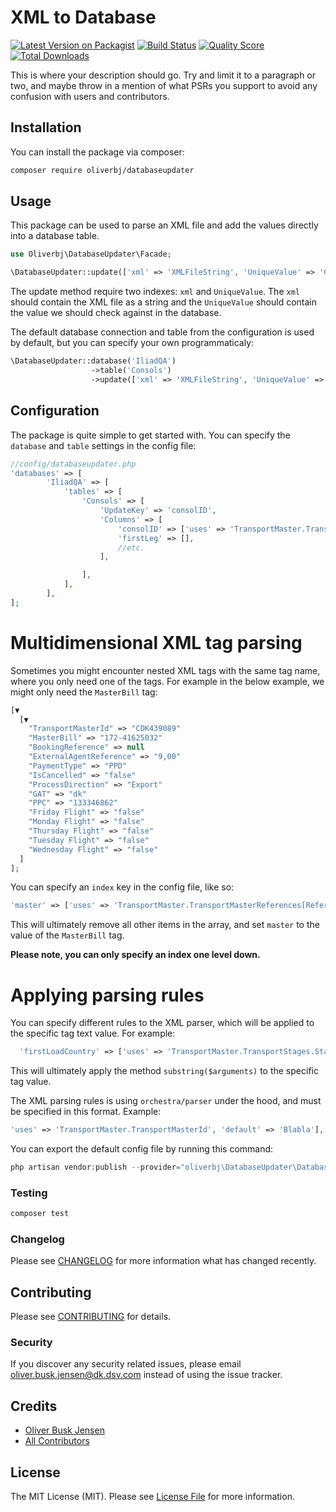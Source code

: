 # XML to Database

[![Latest Version on Packagist](https://img.shields.io/packagist/v/oliverbj/databaseupdater.svg?style=flat-square)](https://packagist.org/packages/oliverbj/databaseupdater)
[![Build Status](https://img.shields.io/travis/oliverbj/databaseupdater/master.svg?style=flat-square)](https://travis-ci.org/oliverbj/databaseupdater)
[![Quality Score](https://img.shields.io/scrutinizer/g/oliverbj/databaseupdater.svg?style=flat-square)](https://scrutinizer-ci.com/g/oliverbj/databaseupdater)
[![Total Downloads](https://img.shields.io/packagist/dt/oliverbj/databaseupdater.svg?style=flat-square)](https://packagist.org/packages/oliverbj/databaseupdater)

This is where your description should go. Try and limit it to a paragraph or two, and maybe throw in a mention of what PSRs you support to avoid any confusion with users and contributors.

## Installation

You can install the package via composer:

```bash
composer require oliverbj/databaseupdater
```

## Usage

This package can be used to parse an XML file and add the values directly into a database table.

``` php
use Oliverbj\DatabaseUpdater\Facade;

\DatabaseUpdater::update(['xml' => 'XMLFileString', 'UniqueValue' => 'CDK12345678']);
```
The update method require two indexes: `xml` and `UniqueValue`. The `xml` should contain the XML file as a string and the `UniqueValue` should contain the value we should check against in the database. 

The default database connection and table from the configuration is used by default, but you can specify your own programmaticaly:

```php
\DatabaseUpdater::database('IliadQA')
                  ->table('Consols')
                  ->update(['xml' => 'XMLFileString', 'UniqueValue' => 'CDK12345678']);
```

## Configuration

The package is quite simple to get started with. You can specify the `database` and `table` settings in the config file:

```php
//config/databaseupdater.php
'databases' => [
        'IliadQA' => [
            'tables' => [
                'Consols' => [
                    'UpdateKey' => 'consolID',
                    'Columns' => [
                        'consolID' => ['uses' => 'TransportMaster.TransportMasterId', 'default' => 'Blabla'],
                        'firstLeg' => [],
                        //etc.
                    ],

                ],
            ],
        ],
];
```

# Multidimensional XML tag parsing

Sometimes you might encounter nested XML tags with the same tag name, where you only need one of the tags. 
For example in the below example, we might only need the `MasterBill` tag:

```php
[▼
  [▼
    "TransportMasterId" => "CDK439089"
    "MasterBill" => "172-41625032"
    "BookingReference" => null
    "ExternalAgentReference" => "9,00"
    "PaymentType" => "PPD"
    "IsCancelled" => "false"
    "ProcessDirection" => "Export"
    "GAT" => "dk"
    "PPC" => "133346862"
    "Friday Flight" => "false"
    "Monday Flight" => "false"
    "Thursday Flight" => "false"
    "Tuesday Flight" => "false"
    "Wednesday Flight" => "false"
  ]
];
```

You can specify an `index` key in the config file, like so:

```php
'master' => ['uses' => 'TransportMaster.TransportMasterReferences[Reference(::Type=@)]', 'index' => 'MasterBill'],
```

This will ultimately remove all other items in the array, and set `master` to the value of the `MasterBill` tag.

**Please note, you can only specify an index one level down.**

# Applying parsing rules

You can specify different rules to the XML parser, which will be applied to the specific tag text value. For example:

```php
  'firstLoadCountry' => ['uses' => 'TransportMaster.TransportStages.Stage[Locations.Location(::Type=Code)]', 'Index' => 'Loading', 'default' => '', 'Rule' => 'substring', 'Arguments' => ['start' => 0, 'end' => 2]],
```

This will ultimately apply the method `substring($arguments)` to the specific tag value.

The XML parsing rules is using `orchestra/parser` under the hood, and must be specified in this format. Example:

```php
'uses' => 'TransportMaster.TransportMasterId', 'default' => 'Blabla'],
```

You can export the default config file by running this command:

```php
php artisan vendor:publish --provider="oliverbj\DatabaseUpdater\DatabaseUpdaterServiceProvider" --tag="config"
```



### Testing

``` bash
composer test
```

### Changelog

Please see [CHANGELOG](CHANGELOG.md) for more information what has changed recently.

## Contributing

Please see [CONTRIBUTING](CONTRIBUTING.md) for details.

### Security

If you discover any security related issues, please email oliver.busk.jensen@dk.dsv.com instead of using the issue tracker.

## Credits

- [Oliver Busk Jensen](https://github.com/oliverbj)
- [All Contributors](../../contributors)

## License

The MIT License (MIT). Please see [License File](LICENSE.md) for more information.
